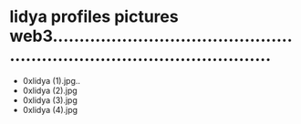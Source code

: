 # lidya profiles pictures web3..............................................................................................
- 0xlidya (1).jpg..
- 0xlidya (2).jpg
- 0xlidya (3).jpg
- 0xlidya (4).jpg
